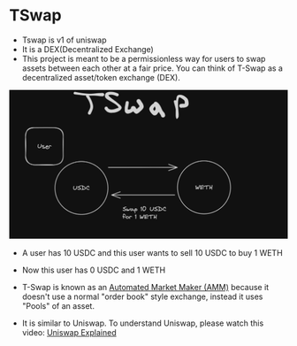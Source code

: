 # TSwap

- Tswap is v1 of uniswap
- It is a DEX(Decentralized Exchange)
- This project is meant to be a permissionless way for users to swap assets between each other at a fair price. You can think of T-Swap as a decentralized asset/token exchange (DEX). 

![t-swap-overview](./images/diagrams/t-swap-overview.png)

- A user has 10 USDC and this user wants to sell 10 USDC to buy 1 WETH
- Now this user has 0 USDC and 1 WETH

- T-Swap is known as an [Automated Market Maker (AMM)](https://chain.link/education-hub/what-is-an-automated-market-maker-amm) because it doesn't use a normal "order book" style exchange, instead it uses "Pools" of an asset. 
- It is similar to Uniswap. To understand Uniswap, please watch this video: [Uniswap Explained](https://www.youtube.com/watch?v=DLu35sIqVTM)